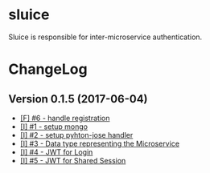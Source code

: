 # sluice
Sluice is responsible for inter-microservice authentication.

ChangeLog
=========

## Version 0.1.5 (2017-06-04)

* [[F] #6 - handle registration](https://github.com/Viva-con-Agua/sluice/issues/6)
* [[I] #1 - setup mongo](https://github.com/Viva-con-Agua/sluice/issues/1)
* [[I] #2 - setup pyhton-jose handler](https://github.com/Viva-con-Agua/sluice/issues/2)
* [[I] #3 - Data type representing the Microservice](https://github.com/Viva-con-Agua/sluice/issues/3)
* [[I] #4 - JWT for Login](https://github.com/Viva-con-Agua/sluice/issues/4)
* [[I] #5 - JWT for Shared Session](https://github.com/Viva-con-Agua/sluice/issues/5)
